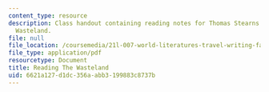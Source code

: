```yaml
---
content_type: resource
description: Class handout containing reading notes for Thomas Stearns Eliot's The
  Wasteland.
file: null
file_location: /coursemedia/21l-007-world-literatures-travel-writing-fall-2008/6621a127d1dc356aabb3199883c8737b_thewasteland_1.pdf
file_type: application/pdf
resourcetype: Document
title: Reading The Wasteland
uid: 6621a127-d1dc-356a-abb3-199883c8737b
---
```

